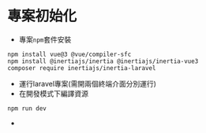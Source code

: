 # 專案初始化
- 專案`npm`套件安裝
```
npm install vue@3 @vue/compiler-sfc
npm install @inertiajs/inertia @inertiajs/inertia-vue3
composer require inertiajs/inertia-laravel
```
- 運行laravel專案(需開兩個終端介面分別運行)
- 在開發模式下編譯資源
```
npm run dev
```
- 
